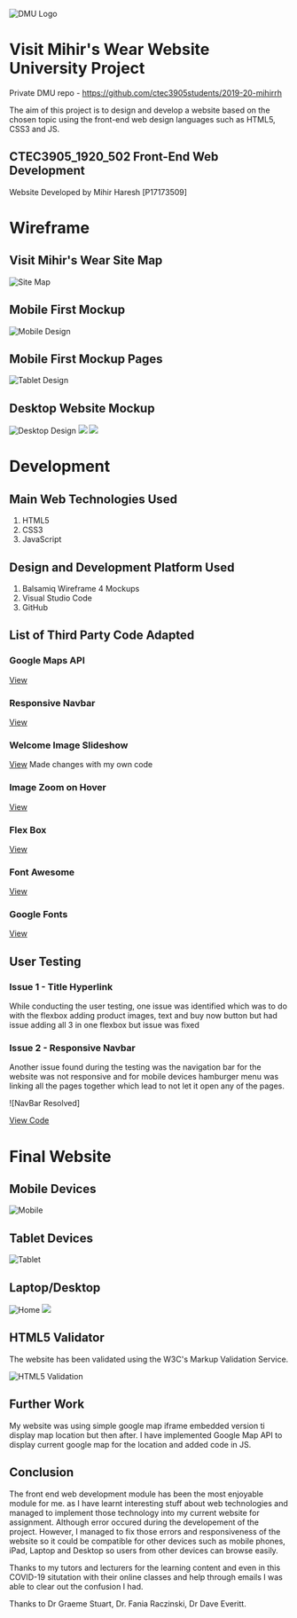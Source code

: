 ![DMU Logo](/img/Mockups/dmu-logo.png)

# **Visit Mihir's Wear Website University Project**
Private DMU repo - https://github.com/ctec3905students/2019-20-mihirrh

The aim of this project is to design and develop a website based on the chosen topic using the front-end web design languages such as HTML5, CSS3 and JS.

## CTEC3905_1920_502 Front-End Web Development

Website Developed by Mihir Haresh [P17173509]

# Wireframe

## Visit Mihir's Wear Site Map

![Site Map](/img/Mockups/mockup_map.jpg)

## Mobile First Mockup

![Mobile Design](/img/Mockups/mockup_phone.jpg)

## Mobile First Mockup Pages

![Tablet Design](/img/Mockups/mockup_ipad.jpg)

## Desktop Website Mockup

![Desktop Design](/img/Mockups/mockup_1.jpg)
![](/img/Mockups/mockup_3.jpg) 
![](/img/Mockups/mockup_4.jpg) 

# Development

## Main Web Technologies Used
1. HTML5
2. CSS3
3. JavaScript

## Design and Development Platform Used

1. Balsamiq Wireframe 4 Mockups
2. Visual Studio Code
3. GitHub

## List of Third Party Code Adapted 


### Google Maps API 

[View](https://developers.google.com/maps/documentation/javascript/get-api-key)

### Responsive Navbar

[View](https://www.w3schools.com/css/css_navbar.asp)

### Welcome Image Slideshow

[View](https://www.w3schools.com/howto/tryit.asp?filename=tryhow_js_slideshow_auto) Made changes with my own code

### Image Zoom on Hover

[View](https://www.w3schools.com/howto/howto_css_zoom_hover.asp)


### Flex Box

[View](https://codepen.io/enxaneta/full/adLPwv)

### Font Awesome

[View](http://fontawesome.io/)

### Google Fonts

[View](https://fonts.google.com/)



## User Testing

### Issue 1 - Title Hyperlink

While conducting the user testing, one issue was identified which was to do with the flexbox adding product images, text and buy now button but had issue adding all 3 in one flexbox but issue was fixed


### Issue 2 - Responsive Navbar

Another issue found during the testing was the navigation bar for the website was not responsive and for mobile devices hamburger menu was linking all the pages together which lead to not let it open any of the pages.

![NavBar Resolved]

[View Code](https://github.com/ctec3905students/2019-20-mihirrh/commit/20adc2549e909fbb26a723ae2d9666f0b2298130)

# Final Website

## Mobile Devices

![Mobile](/img/Mockups/phone_website.jpg)

## Tablet Devices

![Tablet](/img/Mockups/ipad_website.jpg)

## Laptop/Desktop

![Home](/img/Mockups/website.jpg)
![](/img/Mockups/websit2.jpg)

## HTML5 Validator

The website has been validated using the W3C's Markup Validation Service.

![HTML5 Validation](/img/Mockups/w3.jpg)

## Further Work

My website was using simple google map iframe embedded version ti display map location but then after. I have implemented Google Map API to display current google map for the location and added code in JS.


## Conclusion

The front end web development module has been the most enjoyable module for me. as I have learnt interesting stuff about web technologies and managed to implement those technology into my current website for  assignment. Although error occured during the developement of the project. However, I managed to fix those errors and responsiveness of the website so it could be compatible for other devices such as mobile phones, iPad, Laptop and Desktop so users from other devices can browse easily.

Thanks to my tutors and lecturers for the learning content and even in this COVID-19 situtation with their online classes and help through emails I was able to clear out the confusion I had.

Thanks to Dr Graeme Stuart, Dr. Fania Raczinski, Dr Dave Everitt.
